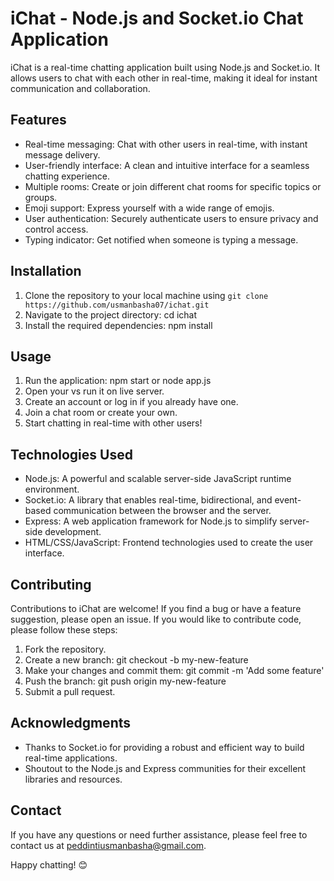 # iChat - Node.js and Socket.io Chat Application

iChat is a real-time chatting application built using Node.js and Socket.io. It allows users to chat with each other in real-time, making it ideal for instant communication and collaboration.

## Features

- Real-time messaging: Chat with other users in real-time, with instant message delivery.
- User-friendly interface: A clean and intuitive interface for a seamless chatting experience.
- Multiple rooms: Create or join different chat rooms for specific topics or groups.
- Emoji support: Express yourself with a wide range of emojis.
- User authentication: Securely authenticate users to ensure privacy and control access.
- Typing indicator: Get notified when someone is typing a message.

## Installation

1. Clone the repository to your local machine using `git clone https://github.com/usmanbasha07/ichat.git`
2. Navigate to the project directory: cd ichat
3. Install the required dependencies: npm install

## Usage

1. Run the application: npm start or node app.js
2. Open your vs run it on live server.
3. Create an account or log in if you already have one.
4. Join a chat room or create your own.
5. Start chatting in real-time with other users!

## Technologies Used

- Node.js: A powerful and scalable server-side JavaScript runtime environment.
- Socket.io: A library that enables real-time, bidirectional, and event-based communication between the browser and the server.
- Express: A web application framework for Node.js to simplify server-side development.
- HTML/CSS/JavaScript: Frontend technologies used to create the user interface.

## Contributing

Contributions to iChat are welcome! If you find a bug or have a feature suggestion, please open an issue. If you would like to contribute code, please follow these steps:

1. Fork the repository.
2. Create a new branch: git checkout -b my-new-feature
3. Make your changes and commit them: git commit -m 'Add some feature'
4. Push the branch: git push origin my-new-feature
5. Submit a pull request.

## Acknowledgments

- Thanks to Socket.io for providing a robust and efficient way to build real-time applications.
- Shoutout to the Node.js and Express communities for their excellent libraries and resources.

## Contact

If you have any questions or need further assistance, please feel free to contact us at [peddintiusmanbasha@gmail.com](mailto:peddintiusmanbasha@gmail.com).

Happy chatting! 😊
